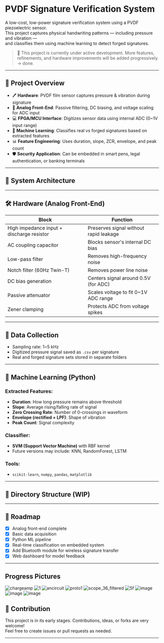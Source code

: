 # PVDF Signature Verification System

A low-cost, low-power signature verification system using a PVDF piezoelectric sensor.  
This project captures physical handwriting patterns — including pressure and vibration —  
and classifies them using machine learning to detect forged signatures.

> 🚧 This project is currently under active development. More features, refinements, and hardware improvements will be added progressively.
-> done.
---

## 📌 Project Overview

- 🖊️ **Hardware**: PVDF film sensor captures pressure & vibration during signature
- 🔧 **Analog Front-End**: Passive filtering, DC biasing, and voltage scaling for ADC input
- 💻 **FPGA/MCU Interface**: Digitizes sensor data using internal ADC (0~1V input range)
- 🤖 **Machine Learning**: Classifies real vs forged signatures based on extracted features
- 📊 **Feature Engineering**: Uses duration, slope, ZCR, envelope, and peak count
- 🛡️ **Security Application**: Can be embedded in smart pens, legal authentication, or banking terminals

---

## 🧩 System Architecture


---

## 🛠️ Hardware (Analog Front-End)

| Block | Function |
|-------|----------|
| High impedance input + discharge resistor | Preserves signal without rapid leakage |
| AC coupling capacitor | Blocks sensor's internal DC bias |
| Low-pass filter | Removes high-frequency noise |
| Notch filter (60Hz Twin-T) | Removes power line noise |
| DC bias generation | Centers signal around 0.5V (for ADC) |
| Passive attenuator | Scales voltage to fit 0~1V ADC range |
| Zener clamping | Protects ADC from voltage spikes |

---

## 💾 Data Collection

- Sampling rate: 1~5 kHz
- Digitized pressure signal saved as `.csv` per signature
- Real and forged signature sets stored in separate folders

---

## 🧠 Machine Learning (Python)

### Extracted Features:
- **Duration**: How long pressure remains above threshold
- **Slope**: Average rising/falling rate of signal
- **Zero Crossing Rate**: Number of 0-crossings in waveform
- **Envelope (rectified + LPF)**: Shape of vibration
- **Peak Count**: Signal complexity

### Classifier:
- **SVM (Support Vector Machine)** with RBF kernel  
- Future versions may include: KNN, RandomForest, LSTM

### Tools:
- `scikit-learn`, `numpy`, `pandas`, `matplotlib`

---

## 📁 Directory Structure (WIP)


---

## 🔮 Roadmap

- [x] Analog front-end complete
- [x] Basic data acquisition
- [x] Python ML pipeline
- [x] Real-time classification on embedded system
- [x] Add Bluetooth module for wireless signature transfer
- [x] Web dashboard for model feedback

---

## Progress Pictures

![chargeamp](https://github.com/user-attachments/assets/d0ffb33e-5f50-46db-bdd3-1be8e984971b)
![1](https://github.com/user-attachments/assets/4f2190f4-081e-4b7c-a702-3df4801dd7f6)
![ancircuit](https://github.com/user-attachments/assets/2c3f8b6a-bc57-4580-9543-1d79e5c0f861)
![proto1](https://github.com/user-attachments/assets/4bc72636-2e6d-44a3-9007-d82d38b59a8a)
![scope_36_filtered](https://github.com/user-attachments/assets/fa8cd858-499f-4bb3-94f9-8c9c343a780f)
![5f](https://github.com/user-attachments/assets/8888ed50-489a-4fe3-ba96-16f9ffd5e57f)
![image](https://github.com/user-attachments/assets/0247a262-69d0-4ab1-be52-fd775cb44d45)
![image](https://github.com/user-attachments/assets/ae010767-e6bb-4891-83fe-55a6710d180e)
![image](https://github.com/user-attachments/assets/c26a5505-5d0f-4f4f-8cf1-d1987ed8e910)




## 🙌 Contribution

This project is in its early stages. Contributions, ideas, or forks are very welcome!  
Feel free to create issues or pull requests as needed.

---
